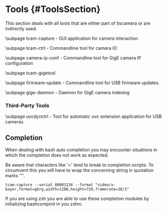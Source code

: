 # Tools {#ToolsSection}

This section deals with all tools that are
either part of tiscamera or are indirectly used.

\subpage tcam-capture - GUI application for camera interaction

\subpage tcam-ctrl - Commandline tool for camera IO

\subpage camera-ip-conf - Commandline tool for GigE camera IP configuration

\subpage tcam-gigetool

\subpage firmware-update - Commandline tool for USB firmware updates.

\subpage gige-daemon - Daemon for GigE camera indexing

### Third-Party Tools

\subpage uvcdynctrl - Tool for automatic uvc extension application for USB cameras.


## Completion

When dealing with bash auto completion you may encounter situations in which the completion does not work as expected.

Be aware that characters like '=' tend to break to completion scripts. To circumvent this you will have to wrap the concerning string in quotation marks '"'.

    tcam-capture --serial 00001234 --format "video/x-bayer,format=gbrg,width=1280,height=720,framerate=30/1"

If you are using zsh you are able to use these completion modules by initializing bashcompinit in you zshrc.
